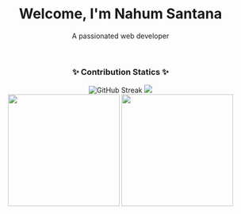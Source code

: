 <h1 align="center">Welcome, I'm Nahum Santana</h1>
<p align="center">A passionated web developer</p>

<br>
<h3 align="center">✨ Contribution Statics ✨</h3>
<p align="center">
<a align="center"><img src="https://streak-stats.demolab.com?user=LordFitoi&theme=dracula&hide_border=true&border_radius=8" alt="GitHub Streak" /></a>
<a align="center"><img width="auto" src="http://github-profile-summary-cards.vercel.app/api/cards/profile-details?username=LordFitoi&theme=dracula" /></a>
<br>
<a align="center"><img width="auto" height="225" src="https://github-readme-stats.vercel.app/api/top-langs/?username=LordFitoi&title_color=94b4a4&langs_count=10&layout=compact&hide_border=true&theme=dracula" /></a>
<a align="center"><img width="auto" height="225" src="http://github-profile-summary-cards.vercel.app/api/cards/stats?username=LordFitoi&theme=dracula" /></a>
</p>



